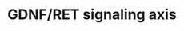 ---
annotations:
- type: Disease Ontology
  value: CAKUT
- type: Pathway Ontology
  value: regulatory pathway
authors:
- S. Arnouts
- Fehrhart
- Eweitz
description: GDNF-RET signalling is at the core of the signalling network in kidney
  development. These signalling interactions between the metanephric mesenchyme and
  the nephric duct are crucial to ensure the induction of the ureter from the nephric
  duct.
last-edited: 2021-05-07
organisms:
- Mus musculus
redirect_from:
- /index.php/Pathway:WP4820
- /instance/WP4820
schema-jsonld:
- '@context': https://schema.org/
  '@id': https://wikipathways.github.io/pathways/WP4820.html
  '@type': Dataset
  creator:
    '@type': Organization
    name: WikiPathways
  description: GDNF-RET signalling is at the core of the signalling network in kidney
    development. These signalling interactions between the metanephric mesenchyme
    and the nephric duct are crucial to ensure the induction of the ureter from the
    nephric duct.
  keywords:
  - Grem1
  - Sox17
  - Gdnf
  - Bmp4
  - Fat4
  - Foxc1
  - Gata3
  - Robo2
  - Lim1
  - Ret
  - Foxc2
  - Eya1
  - β-cat
  - Gli3r
  - Sox11
  - Pax2
  - Gfra1
  - Ift25
  - Ift27
  - Spry1
  - Sall1
  - Slit2
  - Agtr2
  license: CC0
  name: GDNF/RET signaling axis
seo: CreativeWork
title: GDNF/RET signaling axis
wpid: WP4820
---